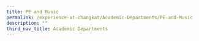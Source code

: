 ```yaml
---
title: PE and Music
permalink: /experience-at-changkat/Academic-Departments/PE-and-Music
description: ""
third_nav_title: Academic Departments
---
```

